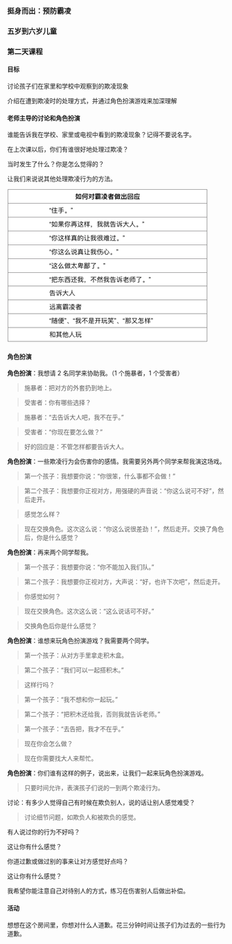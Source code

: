 ### 挺身而出：预防霸凌

### 五岁到六岁儿童

### 第二天课程

#### 目标

讨论孩子们在家里和学校中观察到的欺凌现象

介绍在遭到欺凌时的处理方式，并通过角色扮演游戏来加深理解

#### 老师主导的讨论和角色扮演

谁能告诉我在学校、家里或电视中看到的欺凌现象？记得不要说名字。

在上次课以后，你们有谁很好地处理过欺凌？

当时发生了什么？你是怎么觉得的？

让我们来说说其他处理欺凌行为的方法。

![](/assets/QQ20160728-0.png)

#### 角色扮演

**角色扮演**：我想请 2 名同学来协助我。（1 个施暴者，1 个受害者）

> 施暴者：把对方的外套扔到地上。

> 受害者：你有哪些选择？

> 施暴者：“去告诉大人吧，我不在乎。”

> 受害者：“你现在要怎么做？”

> 好的回应是：不管怎样都要告诉大人。

**角色扮演**：一些欺凌行为会伤害你的感情。我需要另外两个同学来帮我演这场戏。

> 第一个孩子：我想要你说：“你很笨，什么事都不会做！”

> 第二个孩子：我想要你正视对方，用强硬的声音说：“你这么说可不好”，然后走开。

> 感觉怎么样？

> 现在交换角色。这次这么说：“你这么说很差劲！”，然后走开。交换了角色后，你是什么感觉？

**角色扮演**：再来两个同学帮我。

> 第一个孩子：我想要你说：“你不能加入我们队。”

> 第二个孩子：我想要你正视对方，大声说：“好，也许下次吧”，然后走开。

> 你感觉如何？

> 现在交换角色。这次这么说：“这么说话可不好。”

> 交换角色后你是什么感觉？

**角色扮演**：谁想来玩角色扮演游戏？我需要两个同学。

> 第一个孩子：从对方手里拿走积木盒。

> 第二个孩子：“我们可以一起搭积木。”

> 这样行吗？

> 第一个孩子：“我不想和你一起玩。”

> 第二个孩子：“把积木还给我，否则我就告诉老师。”

> 第一个孩子：“去告把，我才不在乎。”

> 现在你会怎么做？

> 现在你需要找大人来帮忙。

**角色扮演**：你们谁有这样的例子，说出来，让我们一起来玩角色扮演游戏。

> 只要时间允许，表演孩子们说的一到两个欺凌行为。

讨论：有多少人觉得自己有时候在欺负别人，说的话让别人感觉难受？

> 讨论细节问题，如欺负人和被欺负的感觉。

有人说过你的行为不好吗？

这让你有什么感觉？

你道过歉或做过别的事来让对方感觉好点吗？

这让你有什么感觉？

我希望你能注意自己对待别人的方式，练习在伤害别人后做出补偿。

#### 活动

想想在这个房间里，你想对什么人道歉。花三分钟时间让孩子们为过去的一些行为道歉。


